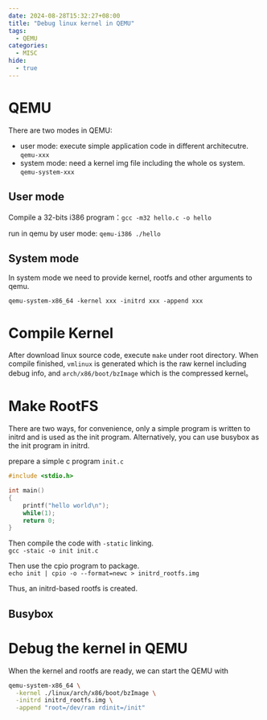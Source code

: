 ```yaml
---
date: 2024-08-28T15:32:27+08:00
title: "Debug linux kernel in QEMU"
tags:
  - QEMU
categories:
  - MISC
hide:
  - true
---
```


# QEMU

There are two modes in QEMU:

- user mode: execute simple application code in different architecutre. `qemu-xxx`
- system mode: need a kernel img file including the whole os system. `qemu-system-xxx`

## User mode

Compile a 32-bits i386 program：`gcc -m32 hello.c -o hello`

run in qemu by user mode: `qemu-i386 ./hello`

## System mode

In system mode we need to provide kernel, rootfs and other arguments to qemu.

`qemu-system-x86_64 -kernel xxx -initrd xxx -append xxx`

# Compile Kernel

After download linux source code, execute `make` under root directory. When compile finished, `vmlinux` is generated which is the raw kernel including debug info, and `arch/x86/boot/bzImage` which is the compressed kernel。

# Make RootFS

There are two ways, for convenience, only a simple program is written to initrd and is used as the init program. Alternatively, you can use busybox as the init program in initrd.

prepare a simple c program `init.c`

```c
#include <stdio.h>

int main()
{
	printf("hello world\n");
	while(1);
	return 0;
}
```

Then compile the code with `-static` linking.  
`gcc -staic -o init init.c`

Then use the cpio program to package.  
`echo init | cpio -o --format=newc > initrd_rootfs.img`

Thus, an initrd-based rootfs is created.

## Busybox

# Debug the kernel in QEMU

When the kernel and rootfs are ready, we can start the QEMU with

```sh
qemu-system-x86_64 \
  -kernel ./linux/arch/x86/boot/bzImage \
  -initrd initrd_rootfs.img \
  -append "root=/dev/ram rdinit=/init"
```
